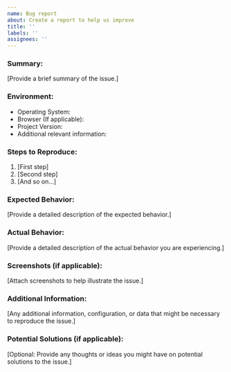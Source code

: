 ```yaml
---
name: Bug report
about: Create a report to help us improve
title: ''
labels: ''
assignees: ''
---
```


### Summary:

[Provide a brief summary of the issue.]

### Environment:

- Operating System:
- Browser (If applicable):
- Project Version:
- Additional relevant information:

### Steps to Reproduce:

1. [First step]
2. [Second step]
3. [And so on…]

### Expected Behavior:

[Provide a detailed description of the expected behavior.]

### Actual Behavior:

[Provide a detailed description of the actual behavior you are experiencing.]

### Screenshots (if applicable):

[Attach screenshots to help illustrate the issue.]

### Additional Information:

[Any additional information, configuration, or data that might be necessary to reproduce the issue.]

### Potential Solutions (if applicable):

[Optional: Provide any thoughts or ideas you might have on potential solutions to the issue.]
